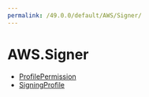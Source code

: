```yaml
---
permalink: /49.0.0/default/AWS/Signer/
---
```


# AWS.Signer



* [ProfilePermission](ProfilePermission.md)
* [SigningProfile](SigningProfile.md)